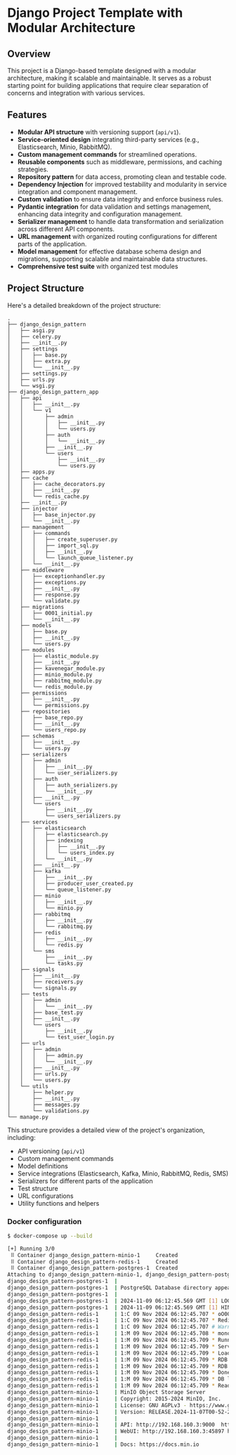 # Django Project Template with Modular Architecture

## Overview
This project is a Django-based template designed with a modular architecture, making it scalable and maintainable. It serves as a robust starting point for building applications that require clear separation of concerns and integration with various services.

## Features
* **Modular API structure** with versioning support (`api/v1`).
* **Service-oriented design** integrating third-party services (e.g., Elasticsearch, Minio, RabbitMQ).
* **Custom management commands** for streamlined operations.
* **Reusable components** such as middleware, permissions, and caching strategies.
* **Repository pattern** for data access, promoting clean and testable code.
* **Dependency Injection** for improved testability and modularity in service integration and component management.
* **Custom validation** to ensure data integrity and enforce business rules.
* **Pydantic integration** for data validation and settings management, enhancing data integrity and configuration management.
* **Serializer management** to handle data transformation and serialization across different API components.
* **URL management** with organized routing configurations for different parts of the application.
* **Model management** for effective database schema design and migrations, supporting scalable and maintainable data structures.
* **Comprehensive test suite** with organized test modules

## Project Structure
Here's a detailed breakdown of the project structure:

```
.
├── django_design_pattern
│   ├── asgi.py
│   ├── celery.py
│   ├── __init__.py
│   ├── settings
│   │   ├── base.py
│   │   ├── extra.py
│   │   └── __init__.py
│   ├── settings.py
│   ├── urls.py
│   └── wsgi.py
├── django_design_pattern_app
│   ├── api
│   │   ├── __init__.py
│   │   └── v1
│   │       ├── admin
│   │       │   ├── __init__.py
│   │       │   └── users.py
│   │       ├── auth
│   │       │   └── __init__.py
│   │       ├── __init__.py
│   │       └── users
│   │           ├── __init__.py
│   │           └── users.py
│   ├── apps.py
│   ├── cache
│   │   ├── cache_decorators.py
│   │   ├── __init__.py
│   │   └── redis_cache.py
│   ├── __init__.py
│   ├── injector
│   │   ├── base_injector.py
│   │   └── __init__.py
│   ├── management
│   │   ├── commands
│   │   │   ├── create_superuser.py
│   │   │   ├── import_sql.py
│   │   │   ├── __init__.py
│   │   │   └── launch_queue_listener.py
│   │   └── __init__.py
│   ├── middleware
│   │   ├── exceptionhandler.py
│   │   ├── exceptions.py
│   │   ├── __init__.py
│   │   ├── response.py
│   │   └── validate.py
│   ├── migrations
│   │   ├── 0001_initial.py
│   │   └── __init__.py
│   ├── models
│   │   ├── base.py
│   │   ├── __init__.py
│   │   └── users.py
│   ├── modules
│   │   ├── elastic_module.py
│   │   ├── __init__.py
│   │   ├── kavenegar_module.py
│   │   ├── minio_module.py
│   │   ├── rabbitmq_module.py
│   │   └── redis_module.py
│   ├── permissions
│   │   ├── __init__.py
│   │   └── permissions.py
│   ├── repositories
│   │   ├── base_repo.py
│   │   ├── __init__.py
│   │   └── users_repo.py
│   ├── schemas
│   │   ├── __init__.py
│   │   └── users.py
│   ├── serializers
│   │   ├── admin
│   │   │   ├── __init__.py
│   │   │   └── user_serializers.py
│   │   ├── auth
│   │   │   ├── auth_serializers.py
│   │   │   └── __init__.py
│   │   ├── __init__.py
│   │   └── users
│   │       ├── __init__.py
│   │       └── users_serializers.py
│   ├── services
│   │   ├── elasticsearch
│   │   │   ├── elasticsearch.py
│   │   │   ├── indexing
│   │   │   │   ├── __init__.py
│   │   │   │   └── users_index.py
│   │   │   └── __init__.py
│   │   ├── __init__.py
│   │   ├── kafka
│   │   │   ├── __init__.py
│   │   │   ├── producer_user_created.py
│   │   │   └── queue_listener.py
│   │   ├── minio
│   │   │   ├── __init__.py
│   │   │   └── minio.py
│   │   ├── rabbitmq
│   │   │   ├── __init__.py
│   │   │   └── rabbitmq.py
│   │   ├── redis
│   │   │   ├── __init__.py
│   │   │   └── redis.py
│   │   └── sms
│   │       ├── __init__.py
│   │       └── tasks.py
│   ├── signals
│   │   ├── __init__.py
│   │   ├── receivers.py
│   │   └── signals.py
│   ├── tests
│   │   ├── admin
│   │   │   └── __init__.py
│   │   ├── base_test.py
│   │   ├── __init__.py
│   │   └── users
│   │       ├── __init__.py
│   │       └── test_user_login.py
│   ├── urls
│   │   ├── admin
│   │   │   ├── admin.py
│   │   │   └── __init__.py
│   │   ├── __init__.py
│   │   ├── urls.py
│   │   └── users.py
│   └── utils
│       ├── helper.py
│       ├── __init__.py
│       ├── messages.py
│       └── validations.py
└── manage.py

```

This structure provides a detailed view of the project's organization, including:

- API versioning (`api/v1`)
- Custom management commands
- Model definitions
- Service integrations (Elasticsearch, Kafka, Minio, RabbitMQ, Redis, SMS)
- Serializers for different parts of the application
- Test structure
- URL configurations
- Utility functions and helpers


### Docker configuration 

```bash
$ docker-compose up --build

[+] Running 3/0
 ⠿ Container django_design_pattern-minio-1     Created                                0.0s
 ⠿ Container django_design_pattern-redis-1     Created                                0.0s
 ⠿ Container django_design_pattern-postgres-1  Created                                0.0s
Attaching to django_design_pattern-minio-1, django_design_pattern-postgres-1, django_design_pattern-redis-1
django_design_pattern-postgres-1  | 
django_design_pattern-postgres-1  | PostgreSQL Database directory appears to contain a database; Skipping initialization
django_design_pattern-postgres-1  | 
django_design_pattern-postgres-1  | 2024-11-09 06:12:45.569 GMT [1] LOG:  redirecting log output to logging collector process
django_design_pattern-postgres-1  | 2024-11-09 06:12:45.569 GMT [1] HINT:  Future log output will appear in directory "pg_log".
django_design_pattern-redis-1     | 1:C 09 Nov 2024 06:12:45.707 * oO0OoO0OoO0Oo Redis is starting oO0OoO0OoO0Oo
django_design_pattern-redis-1     | 1:C 09 Nov 2024 06:12:45.707 * Redis version=7.4.1, bits=64, commit=00000000, modified=0, pid=1, just started
django_design_pattern-redis-1     | 1:C 09 Nov 2024 06:12:45.707 # Warning: no config file specified, using the default config. In order to specify a config file use redis-server /path/to/redis.conf
django_design_pattern-redis-1     | 1:M 09 Nov 2024 06:12:45.708 * monotonic clock: POSIX clock_gettime
django_design_pattern-redis-1     | 1:M 09 Nov 2024 06:12:45.709 * Running mode=standalone, port=6379.
django_design_pattern-redis-1     | 1:M 09 Nov 2024 06:12:45.709 * Server initialized
django_design_pattern-redis-1     | 1:M 09 Nov 2024 06:12:45.709 * Loading RDB produced by version 7.4.1
django_design_pattern-redis-1     | 1:M 09 Nov 2024 06:12:45.709 * RDB age 8 seconds
django_design_pattern-redis-1     | 1:M 09 Nov 2024 06:12:45.709 * RDB memory usage when created 0.90 Mb
django_design_pattern-redis-1     | 1:M 09 Nov 2024 06:12:45.709 * Done loading RDB, keys loaded: 0, keys expired: 0.
django_design_pattern-redis-1     | 1:M 09 Nov 2024 06:12:45.709 * DB loaded from disk: 0.000 seconds
django_design_pattern-redis-1     | 1:M 09 Nov 2024 06:12:45.709 * Ready to accept connections tcp
django_design_pattern-minio-1     | MinIO Object Storage Server
django_design_pattern-minio-1     | Copyright: 2015-2024 MinIO, Inc.
django_design_pattern-minio-1     | License: GNU AGPLv3 - https://www.gnu.org/licenses/agpl-3.0.html
django_design_pattern-minio-1     | Version: RELEASE.2024-11-07T00-52-20Z (go1.23.3 linux/amd64)
django_design_pattern-minio-1     | 
django_design_pattern-minio-1     | API: http://192.168.160.3:9000  http://127.0.0.1:9000 
django_design_pattern-minio-1     | WebUI: http://192.168.160.3:45897 http://127.0.0.1:45897 
django_design_pattern-minio-1     | 
django_design_pattern-minio-1     | Docs: https://docs.min.io

```
